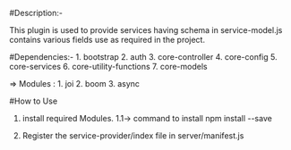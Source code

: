 #Description:-

This plugin is used to provide services having schema in service-model.js contains various fields use as required in the project.

#Dependencies:-
    1. bootstrap
    2. auth
    3. core-controller
    4. core-config
    5. core-services
    6. core-utility-functions
    7. core-models

=> Modules :
    1. joi
    2. boom
    3. async


#How to Use

1. install required Modules.
   1.1-> command to install
         npm install <module-name> --save

2. Register the service-provider/index file in server/manifest.js

